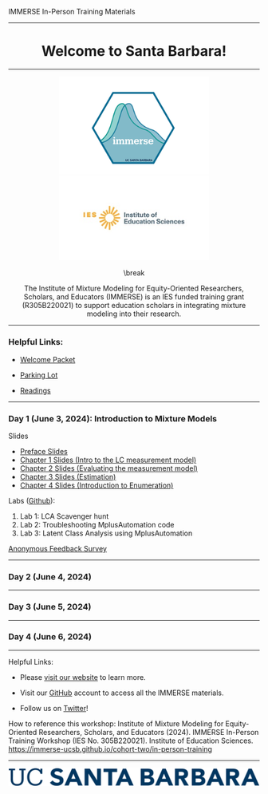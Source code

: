 IMMERSE In-Person Training Materials 

------------------------------------------------------------------------

<center>

<h1>Welcome to Santa Barbara!</h1>

</center>

------------------------------------------------------------------------

<center>

<img src="images/immerse_hex_small.png" width="300"/> <img src="images/IESNewLogo.jpg" width="300"/>

\break

The Institute of Mixture Modeling for Equity-Oriented Researchers, Scholars, and Educators (IMMERSE) is an IES funded training grant (R305B220021) to support education scholars in integrating mixture modeling into their research.

</center>

------------------------------------------------------------------------


### Helpful Links:

* [Welcome Packet](https://docs.google.com/document/d/1O5eB_pMzlSjGMgJrZhPpcfdxwpYqEGit/edit?usp=sharing&ouid=106067280936970826764&rtpof=true&sd=true)

* [Parking Lot](https://docs.google.com/document/d/11-iv2C_aKuY5ncFS8uVGI_pCp7us2avJPIkWgOgZdZY/edit?usp=sharing)

* [Readings](https://ucsb.box.com/s/37y6v33fu4whc39fuuky979guixs8obu)

------------------------------------------------------------------------


### Day 1 (June 3, 2024): Introduction to Mixture Models

Slides

* <a href="https://www.dropbox.com/scl/fi/y2zvfpgf0yqgxpqp44w1s/IMMERSE_Preface.pdf?rlkey=eq0hfk3naesxhons9ukmu4duf&dl=0" target="_blank">Preface Slides</a>
* <a href="https://www.dropbox.com/scl/fi/1hprc2pbqslvfftk2g201/IMMERSE_Chapter1.pdf?rlkey=hcnp3codzjsaps4kqbvllp3zr&dl=0" target="_blank">Chapter 1 Slides (Intro to the LC measurement model)</a>
* <a href="https://www.dropbox.com/scl/fi/4v86q84x8wlj12vo46wp9/IMMERSE_Chapter2.pdf?rlkey=oet00o42mihov7hhbn68v5bal&dl=0" target="_blank">Chapter 2 Slides (Evaluating the measurement model)</a>
* <a href="https://www.dropbox.com/scl/fi/wn45p608fj0ngek1rdq0y/IMMERSE_Chapter3_estimation.pdf?rlkey=409sta28imj3nvwbjemgxro2p&dl=0" target="_blank">Chapter 3 Slides (Estimation)</a>
* <a href="https://www.dropbox.com/scl/fi/8arntprun9b1ny5h521z4/IMMERSE_Chapter4_intro_to_enumeration.pdf?rlkey=xb9n4gqbbc47itm868d52f9om&st=hf3jj3dz&dl=0" target="_blank">Chapter 4 Slides (Introduction to Enumeration)</a>

Labs ([Github](https://github.com/immerse-ucsb/in-person-training-2024)): 

1. Lab 1: LCA Scavenger hunt
2. Lab 2: Troubleshooting MplusAutomation code
3. Lab 3: Latent Class Analysis using MplusAutomation 


<a href="https://forms.gle/YiAdpVfxoAgzgrTU7" target="_blank">Anonymous Feedback Survey</a>

------------------------------------------------------------------------

### Day 2 (June 4, 2024)

------------------------------------------------------------------------

### Day 3 (June 5, 2024)
 
------------------------------------------------------------------------

### Day 4 (June 6, 2024)
 
------------------------------------------------------------------------

Helpful Links:

-   Please [visit our website](https://immerse.education.ucsb.edu/) to learn more.

-   Visit our [GitHub](https://github.com/immerse-ucsb) account to access all the IMMERSE materials.

-   Follow us on [Twitter](https://twitter.com/IMMERSE_UCSB)!

How to reference this workshop: Institute of Mixture Modeling for Equity-Oriented Researchers, Scholars, and Educators (2024). IMMERSE In-Person Training Workshop (IES No. 305B220021). Institute of Education Sciences. <https://immerse-ucsb.github.io/cohort-two/in-person-training>

------------------------------------------------------------------------

![](images/UCSB_Navy_mark.png)

